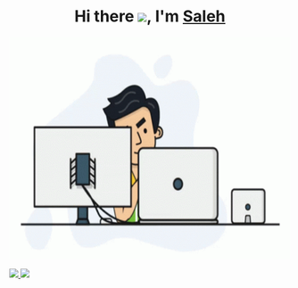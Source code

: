 <h1 align="center">Hi there </a> <img
src="https://github.com/Saleh-387/Saleh-387/blob/main/images/Hi.gif" height="32" />, I'm <a href="https://github.com/Saleh-387/" target="_blank">Saleh</h1>

<p align="right"><img src="https://github.com/AbdSalehh/AbdSalehh/blob/main/images/programmer.gif" height ="400px"> </img></p>

<p align="left">
<a href="https://github.com/AbdSalehh">
  <img height="180em" src="https://github-readme-stats-eight-theta.vercel.app/api?username=AbdSalehh&show_icons=true&theme=algolia&include_all_commits=true&count_private=true"/>
  <img height="180em" src="https://github-readme-stats-eight-theta.vercel.app/api/top-langs/?username=AbdSalehh&layout=compact&langs_count=8&theme=algolia"/>
</a>
</p>
